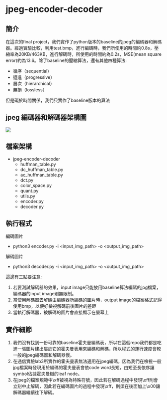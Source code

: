 # jpeg-encoder-decoder
## 簡介
在這次的final project，我們實作了python版本的baseline的jpeg的編碼器和解碼器。經過實驗比較，利用test.bmp，進行編碼時，我們所使用的時間約0.8s，壓縮率為20KB/463KB，進行解碼時，所使用的時間約為0.2s，MSE(mean square error)約為13.6。除了baseline的壓縮算法，還有其他四種算法:
* 循序（sequential）
* 遞進（progressive）
* 層次（hierarchical）
* 無損（lossless）

但是礙於時間關係，我們只實作了baseline版本的算法

## jpeg 編碼器和解碼器架構圖
![](https://hackmd.io/_uploads/H1AdnXzPn.png)


## 檔案架構

- jpeg-encoder-decoder
    - huffman_table.py
    - dc_huffman_table.py
    - ac_huffman_table.py
    - dct.py
    - color_space.py
    - quant.py
    - utils.py
    - encoder.py
    - decoder.py

## 執行程式

編碼圖片
* python3 encoder.py -i <input_img_path> -o <output_img_path>

解碼圖片
* python3 decoder.py -i <input_img_path> -o <output_img_path>

這邊有三點要注意:
1. 若要測試解碼器的效果，input image只能放用baseline算法編碼的jpg檔案，編碼器的input image則無限制。
2. 當使用解碼器去解碼由編碼器所編碼的圖片時，output image的檔案格式記得使用bmp，以便好檢視解碼前後圖片的差距
3. 當執行解碼器，被解碼的圖片會直接顯示在螢幕上

## 實作細節
1. 我們沒有找到一份可靠的baseline霍夫曼編碼表，所以在這個repo我們都是吃進一張圖片建出屬於它的霍夫曼表用來編碼和解碼，所以程式的運行速度會較一般的jpeg編碼器和解碼器慢。
2. 在通信實驗lab3所實作的霍夫曼表無法適用在jpeg編碼，因為我們在檢視一般jpg檔案時發現用於編碼的霍夫曼表會依code word長短，由短至長依序讓symbol佔據霍夫曼樹的leaf node。
3. 在jpeg的檔案規範中\xff被視為特殊符號，因此若在解碼過程中發現\xff則會立刻中止解碼，因此若在編碼圖片的過程中發現\xff，則須在後面加上\x00讓解碼器繼續往下解碼。




